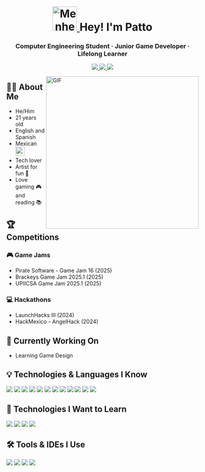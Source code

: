 
<!--
**SrPatto/SrPatto** is a ✨ _special_ ✨ repository because its `README.md` (this file) appears on your GitHub profile.

Here are some ideas to get you started:

- 🔭 I’m currently working on ...
- 🌱 I’m currently learning ...
- 👯 I’m looking to collaborate on ...
- 🤔 I’m looking for help with ...
- 💬 Ask me about ...
- 📫 How to reach me: ...
- 😄 Pronouns: ...
- ⚡ Fun fact: ...
-->

<h1 align="center">
  <a href="https://emoji.gg/emoji/8089-menherahappywave">
    <img src="https://cdn3.emoji.gg/emojis/8089-menherahappywave.gif" width="64px" height="64px" alt="MenheraHappyWave">
  </a>
  Hey! I'm Patto
</h1>

<h3 align="center">Computer Engineering Student · Junior Game Developer · Lifelong Learner</h3>

<p align="center">
  <a href="mailto:rodriguezvaleraluisadrian@gmail.com" target="_blank">
    <img src="https://img.shields.io/badge/-Email-5B4E77?style=for-the-badge&logo=gmail&logoColor=white">
  </a>
  <a href="https://www.linkedin.com/in/luis-adri%C3%A1n-rodr%C3%ADguez-valera-ba39b0278/" target="_blank">
    <img src="https://img.shields.io/badge/-LinkedIn-5B4E77?style=for-the-badge&logo=linkedin&logoColor=white">
  </a>
  <a href="https://srpatto.itch.io/" target="_blank">
    <img src="https://img.shields.io/badge/-Itch.io-5B4E77?style=for-the-badge&logo=itchdotio&logoColor=white">
  </a>
</p>

<img align="right" alt="GIF" src="anahi.gif" width="400" height="400" />

## 🧑‍💻 About Me
<ul>
  <li>He/Him</li>
  <li>21 years old</li>
  <li>English and Spanish</li>
  <li>Mexican 
    <a href="https://emoji.gg/emoji/22495-mexican-cat">
      <img src="https://cdn3.emoji.gg/emojis/22495-mexican-cat.gif" width="24px" alt="mexican_cat">
    </a>
  </li>
  <li>Tech lover</li>
  <li>Artist for fun 🎨</li>
  <li>Love gaming 🎮 and reading 📚</li>
</ul>

## 🏆 Competitions

### 🎮 Game Jams
<ul>
  <li>Pirate Software - Game Jam 16 (2025)</li>
  <li>Brackeys Game Jam 2025.1 (2025)</li>
  <li>UPIICSA Game Jam 2025.1 (2025)</li>
</ul>

### 💻 Hackathons
<ul>
  <li>LaunchHacks III (2024)</li>
  <li>HackMexico - AngelHack (2024)</li>
</ul>

## 📌 Currently Working On
<ul>
  <li>Learning Game Design</li>
</ul>

<h2>💡 Technologies & Languages I Know</h2>

<p>
  <img src="https://img.shields.io/badge/GDScript-478CBF?style=for-the-badge&logo=godot-engine&logoColor=white">
  <img src="https://img.shields.io/badge/C%23-239120?style=for-the-badge&logo=c-sharp&logoColor=white">
  <img src="https://img.shields.io/badge/C++-00599C?style=for-the-badge&logo=c%2B%2B&logoColor=white">
  <img src="https://img.shields.io/badge/C-A8B9CC?style=for-the-badge&logo=c&logoColor=white">
  <img src="https://img.shields.io/badge/Java-ED8B00?style=for-the-badge&logo=java&logoColor=white">
  <img src="https://img.shields.io/badge/HTML-E34F26?style=for-the-badge&logo=html5&logoColor=white">
  <img src="https://img.shields.io/badge/CSS-1572B6?style=for-the-badge&logo=css3&logoColor=white">
  <img src="https://img.shields.io/badge/MySQL-4479A1?style=for-the-badge&logo=mysql&logoColor=white">
  <img src="https://img.shields.io/badge/Git-F05032?style=for-the-badge&logo=git&logoColor=white">
  <img src="https://img.shields.io/badge/GitHub-181717?style=for-the-badge&logo=github&logoColor=white">
  <img src="https://img.shields.io/badge/Godot-478CBF?style=for-the-badge&logo=godot-engine&logoColor=white">
  <img src="https://img.shields.io/badge/Unity-000000?style=for-the-badge&logo=unity&logoColor=white">
</p>

<h2>🚀 Technologies I Want to Learn</h2>

<p>
  <img src="https://img.shields.io/badge/PHP-777BB4?style=for-the-badge&logo=php&logoColor=white">
  <img src="https://img.shields.io/badge/React_Native-61DAFB?style=for-the-badge&logo=react&logoColor=black">
  <img src="https://img.shields.io/badge/Expo-000020?style=for-the-badge&logo=expo&logoColor=white">
  <img src="https://img.shields.io/badge/Unreal_Engine-0E1128?style=for-the-badge&logo=unrealengine&logoColor=white">
</p>

<h2>🛠️ Tools & IDEs I Use</h2>

<p>
  <img src="https://img.shields.io/badge/VS_Code-007ACC?style=for-the-badge&logo=visual-studio-code&logoColor=white">
  <img src="https://img.shields.io/badge/JetBrains_Rider-000000?style=for-the-badge&logo=jetbrains&logoColor=white">
  <img src="https://img.shields.io/badge/IntelliJ_IDEA-000000?style=for-the-badge&logo=intellij-idea&logoColor=white">
  <img src="https://img.shields.io/badge/CLion-000000?style=for-the-badge&logo=clion&logoColor=white">
</p>


<!--
